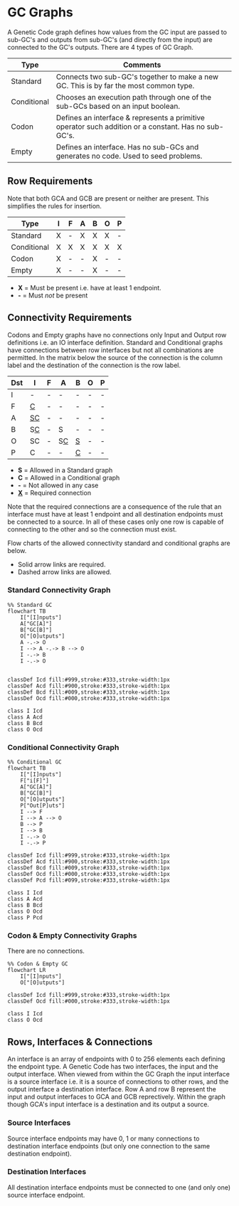 # GC Graphs

A Genetic Code graph defines how values from the GC input are passed to sub-GC's and outputs from sub-GC's
(and directly from the input) are connected to the GC's outputs. There are 4 types of GC Graph.

| Type | Comments |
|------|------------|
| Standard | Connects two sub-GC's together to make a new GC. This is by far the most common type.|
| Conditional | Chooses an execution path through one of the sub-GCs based on an input boolean. |
| Codon | Defines an interface & represents a primitive operator such addition or a constant. Has no sub-GC's. |
| Empty | Defines an interface. Has no sub-GCs and generates no code. Used to seed problems. |

## Row Requirements

Note that both GCA and GCB are present or neither are present. This simplifies the rules for insertion.

| Type | I | F | A | B | O | P |
|------|---|---| ---|---|---|---|
| Standard | X | - | X | X | X | - |
| Conditional | X | X | X | X | X | X |
| Codon | X | - | - | X | - | - |
| Empty | X | - | - | X | - | - |

- **X** = Must be present i.e. have at least 1 endpoint.
- **-** = Must _not_ be present

## Connectivity Requirements

Codons and Empty graphs have no connections only Input and Output row definitions i.e. an IO interface definition. Standard and Conditional graphs have connections between row interfaces but not all combinations are permitted. In the matrix below the source of the connection is the column label and the destination of the connection is the row label.

| Dst | I | F | A | B | O | P |
|------|---|---|---|---|---|---|
|  I  | - | - | - | - | - | - |
| F | <u>C</u> | - | - | - | - | - |
|  A  | <u>SC</u> | - |  - | - | - | - |
|  B  | S<u>C</u> | - | S | - | - | - |
|  O  | SC | - | S<u>C</u> | <u>S</u> | - | - |
|  P  | C | - | - | <u>C</u> | - | - |

- **S** = Allowed in a Standard graph
- **C** = Allowed in a Conditional graph
- **-** = Not allowed in any case
- **<u>X</u>** = Required connection

Note that the required connections are a consequence of the rule that an interface must have at least 1 endpoint and all destination endpoints must be connected to a source. In all of these cases only one row is capable of connecting to the other and so the connection must exist.

Flow charts of the allowed connectivity standard and conditional graphs are below.

- Solid arrow links are required.
- Dashed arrow links are allowed.

### Standard Connectivity Graph

```mermaid
%% Standard GC
flowchart TB
    I["[I]nputs"]
    A["GC[A]"]
    B["GC[B]"]
    O["[O]utputs"]
    A -.-> O
    I --> A -.-> B --> O
    I -.-> B
    I -.-> O
    
    
classDef Icd fill:#999,stroke:#333,stroke-width:1px
classDef Acd fill:#900,stroke:#333,stroke-width:1px
classDef Bcd fill:#009,stroke:#333,stroke-width:1px
classDef Ocd fill:#000,stroke:#333,stroke-width:1px

class I Icd
class A Acd
class B Bcd
class O Ocd
```

### Conditional Connectivity Graph

```mermaid
%% Conditional GC
flowchart TB
    I["[I]nputs"]
    F["i[F]"]
    A["GC[A]"]
    B["GC[B]"]
    O["[O]utputs"]
    P["Out[P]uts"]
    I --> F
    I --> A --> O
    B --> P
    I --> B
    I -.-> O
    I -.-> P
    
classDef Icd fill:#999,stroke:#333,stroke-width:1px
classDef Acd fill:#900,stroke:#333,stroke-width:1px
classDef Bcd fill:#009,stroke:#333,stroke-width:1px
classDef Ocd fill:#000,stroke:#333,stroke-width:1px
classDef Pcd fill:#099,stroke:#333,stroke-width:1px

class I Icd
class A Acd
class B Bcd
class O Ocd
class P Pcd
```

### Codon & Empty Connectivity Graphs

There are no connections.

```mermaid
%% Codon & Empty GC
flowchart LR
    I["[I]nputs"]
    O["[O]utputs"]
    
classDef Icd fill:#999,stroke:#333,stroke-width:1px
classDef Ocd fill:#000,stroke:#333,stroke-width:1px

class I Icd
class O Ocd
```

## Rows, Interfaces & Connections

An interface is an array of endpoints with 0 to 256 elements each defining the endpoint type.
A Genetic Code has two interfaces, the input and the output interface. When viewed from within the
GC Graph the input interface is a source interface i.e. it is a source of connections
to other rows, and the output interface a destination interface. Row A and row B represent the input
and output interfaces to GCA and GCB reprectively. Within the graph though GCA's input interface is
a destination and its output a source.

### Source Interfaces

Source interface endpoints may have 0, 1 or many connections to destination interface endpoints (but
only one connection to the same destination endpoint).

### Destination Interfaces

All destination interface endpoints must be connected to one (and only one) source interface endpoint.
